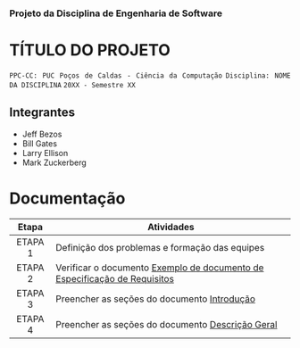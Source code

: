 <style>body {text-align: justify}</style>

### Projeto da Disciplina de Engenharia de Software

# TÍTULO DO PROJETO

`PPC-CC: PUC Poços de Caldas - Ciência da Computação`
`Disciplina: NOME DA DISCIPLINA`
`20XX - Semestre XX`

## Integrantes

- Jeff Bezos
- Bill Gates
- Larry Ellison
- Mark Zuckerberg

# Documentação

| Etapa   |  Atividades |
|  :----:   | ----------- |
| ETAPA 1 | Definição dos problemas e formação das equipes |
| ETAPA 2 | Verificar o documento <a href="docs/Exemplo-De-Documento-De-Especificacao-De-Requisitos.odt"> Exemplo de documento de Especificação de Requisitos</a>
| ETAPA 3 | Preencher as seções do documento <a href="docs/01-Introducao.md">Introdução</a>
| ETAPA 4 | Preencher as seções do documento <a href="docs/02-Descricao-geral.md">Descrição Geral</a>
